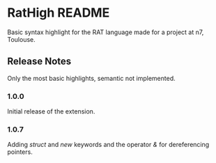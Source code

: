 # RatHigh README

Basic syntax highlight for the RAT language made for a project at n7, Toulouse.

## Release Notes

Only the most basic highlights, semantic not implemented.

### 1.0.0

Initial release of the extension.

### 1.0.7

Adding *struct* and *new* keywords and the operator *&* for dereferencing pointers.